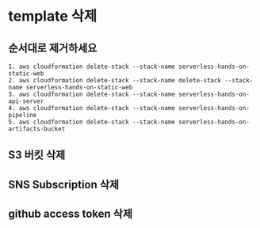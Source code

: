 # template 삭제

## 순서대로 제거하세요
    1. aws cloudformation delete-stack --stack-name serverless-hands-on-static-web
    2. aws cloudformation delete-stack --stack-name delete-stack --stack-name serverless-hands-on-static-web
    3. aws cloudformation delete-stack --stack-name serverless-hands-on-api-server
    4. aws cloudformation delete-stack --stack-name serverless-hands-on-pipeline
    5. aws cloudformation delete-stack --stack-name serverless-hands-on-artifacts-bucket

## S3 버킷 삭제

## SNS Subscription 삭제

## github access token 삭제


